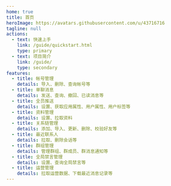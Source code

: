 ```yaml
---
home: true
title: 首页
heroImage: https://avatars.githubusercontent.com/u/43716716
tagline: null
actions:
  - text: 快速上手
    link: /guide/quickstart.html
    type: primary
  - text: 项目简介
    link: /guide/
    type: secondary
features:
  - title: 帐号管理
    details: 导入、删除、查询帐号等
  - title: 单聊消息
    details: 发送、查询、撤回、已读消息等
  - title: 全员推送
    details: 设置、获取应用属性、用户属性、用户标签等
  - title: 资料管理
    details: 设置、拉取资料
  - title: 关系链管理
    details: 添加、导入、更新、删除、校验好友等
  - title: 最近联系人
    details: 拉取、删除会话等
  - title: 群组管理
    details: 管理群组、群成员、群消息通知等
  - title: 全局禁言管理
    details: 设置、查询全局禁言等
  - title: 运营管理
    details: 拉取运营数据、下载最近消息记录等
---
```

